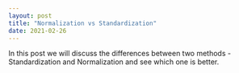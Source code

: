 ```yaml
---
layout: post
title: "Normalization vs Standardization"
date: 2021-02-26
---
```


<p class="intro"><span class="dropcap">I</span>n this post we will discuss the differences between two methods - Standardization and Normalization and see which one is better.</p>
